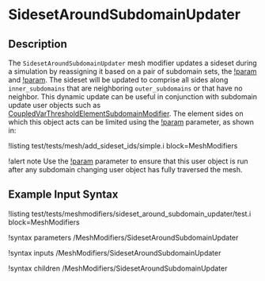 # SidesetAroundSubdomainUpdater

## Description

The `SidesetAroundSubdomainUpdater` mesh modifier updates a sideset during a simulation by reassigning it based on a pair of subdomain sets, the [!param](/MeshModifiers/SidesetAroundSubdomainUpdater/inner_subdomains) and [!param](/MeshModifiers/SidesetAroundSubdomainUpdater/outer_subdomains). The sideset will be updated to comprise all sides along `inner_subdomains` that are neighboring `outer_subdomains` or that have no neighbor. This dynamic update can be useful in conjunction with subdomain update user objects such as [CoupledVarThresholdElementSubdomainModifier](CoupledVarThresholdElementSubdomainModifier.md).  The element sides on which this object acts can be limited using the [!param](/MeshModifiers/SidesetAroundSubdomainUpdate/mask_side) parameter, as shown in:

!listing test/tests/mesh/add_sideset_ids/simple.i
block=MeshModifiers

!alert note
Use the [!param](/MeshModifiers/SidesetAroundSubdomainUpdater/execution_order_group) parameter to ensure that this user object is run after any subdomain changing user object has fully traversed the mesh.

## Example Input Syntax

!listing test/tests/meshmodifiers/sideset_around_subdomain_updater/test.i block=MeshModifiers

!syntax parameters /MeshModifiers/SidesetAroundSubdomainUpdater

!syntax inputs /MeshModifiers/SidesetAroundSubdomainUpdater

!syntax children /MeshModifiers/SidesetAroundSubdomainUpdater
